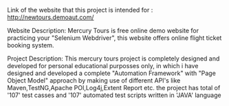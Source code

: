 Link of the website that this project is intended for : http://newtours.demoaut.com/

Website Description: Mercury Tours is free online demo website for practicing your "Selenium Webdriver", this website offers online flight ticket booking system.

Project Description: This mercury tours project is completely designed and developed  for personal educational purposses only, in which i have designed and developed a complete "Automation Framework" with "Page Object Model" approach by making use of different API's like Maven,TestNG,Apache POI,Log4j,Extent Report etc. the project has total of '107' test casses and '107' automated test scripts written in 'JAVA' language
